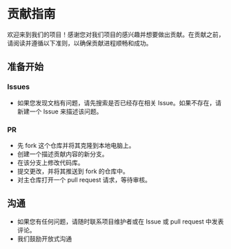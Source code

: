 # 贡献指南

欢迎来到我们的项目！感谢您对我们项目的感兴趣并想要做出贡献。在贡献之前，请阅读并遵循以下准则，以确保贡献进程顺畅和成功。

## 准备开始

### Issues
- 如果您发现文档有问题，请先搜索是否已经存在相关 Issue。如果不存在，请新建一个 Issue 来描述该问题。

### PR
- 先 fork 这个仓库并将其克隆到本地电脑上。
- 创建一个描述贡献内容的新分支。
- 在该分支上修改代码库。
- 提交更改，并将其推送到 fork 的仓库中。
- 对主仓库打开一个 pull request 请求，等待审核。

## 沟通
- 如果您有任何问题，请随时联系项目维护者或在 Issue 或 pull request 中发表评论。
- 我们鼓励开放式沟通
